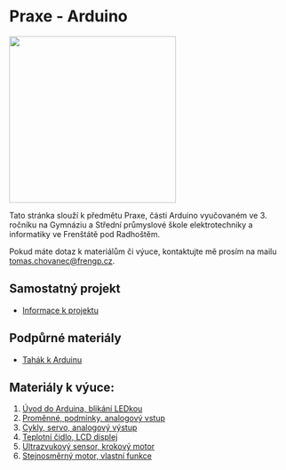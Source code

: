 # Praxe - Arduino

<img src="https://github.com/user-attachments/assets/63f53169-3490-4967-8baf-041eefeb903b" width="300"/>

Tato stránka slouží k předmětu Praxe, části Arduino vyučovaném ve 3. ročníku na Gymnáziu a Střední průmyslové škole elektrotechniky a informatiky ve Frenštátě pod Radhoštěm.

Pokud máte dotaz k materiálům či výuce, kontaktujte mě prosím na mailu tomas.chovanec@frengp.cz.

## Samostatný projekt
- [Informace k projektu](Projekt.md)

<!---
- [Zadání E3A](Zadani_projektu_E3A.md)
- [Zadání E3B](Zadani_projektu_E3B.md)

## Zpětná vazba po dokončení bloku
- [Dotazník](https://forms.gle/ZMapXVyxmpksGvFD7)
--->

## Podpůrné materiály
- [Tahák k Arduinu](/prezentace/Arduino_tahak.pdf) 
  
## Materiály k výuce:
1. [Úvod do Arduina, blikání LEDkou](01_lekce.md)
2. [Proměnné, podmínky, analogový vstup](02_lekce.md)
3. [Cykly, servo, analogový výstup](03_lekce.md)
4. [Teplotní čidlo, LCD displej](04_lekce.md)
5. [Ultrazvukový sensor, krokový motor](05_lekce.md)
6. [Stejnosměrný motor, vlastní funkce](06_lekce.md)


<!---
7. [Časování s millis()](07_lekce.md)
10. [](08_lekce.md)
11. [Vstup ze sériového portu, PIR čidlo](09_lekce.md)
12. [Opakování](10_lekce.md)
--->
